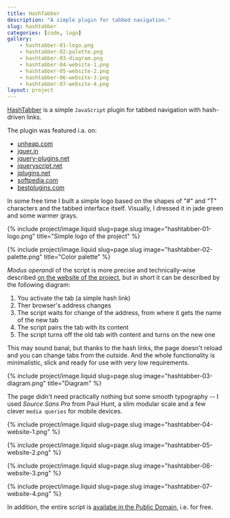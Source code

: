 ```yaml
---
title: HashTabber
description: "A simple plugin for tabbed navigation."
slug: hashtabber
categories: [code, logo]
gallery:
    - hashtabber-01-logo.png
    - hashtabber-02-palette.png
    - hashtabber-03-diagram.png
    - hashtabber-04-website-1.png
    - hashtabber-05-website-2.png
    - hashtabber-06-website-3.png
    - hashtabber-07-website-4.png
layout: project
---
```


[HashTabber](http://hashtabber.smutnyleszek.com) is a simple `JavaScript` plugin for tabbed navigation with hash-driven links.

The plugin was featured i.a. on:

- [unheap.com](http://www.unheap.com/navigation/horizontal-tabbed/hashtabber/)
- [jquer.in](http://jquer.in/javascript-frameworks-for-developing-rich-applications/hashtabber/)
- [jquery-plugins.net](http://jquery-plugins.net/hashtabber-simple-hashchange-driven-tabbed-navigation)
- [jqueryscript.net](http://www.jqueryscript.net/blog/10-New-jQuery-Plugins-You-Have-To-See.html)
- [jplugins.net](http://www.jplugins.net/hashtabber/)
- [softpedia.com](http://webscripts.softpedia.com/script/Menus-Navigation/HashTabber-83059.html)
- [bestplugins.com](http://www.bestplugins.com/articles/jquery-plugins.html/)

In some free time I built a simple logo based on the shapes of "#" and "T" characters and the tabbed interface itself. Visually, I dressed it in jade green and some warmer grays.

{% include project/image.liquid slug=page.slug image="hashtabber-01-logo.png" title="Simple logo of the project" %}

{% include project/image.liquid slug=page.slug image="hashtabber-02-palette.png" title="Color palette" %}

*Modus operandi* of the script is more precise and technically-wise described [on the website of the project](http://hashtabber.smutnyleszek.com), but in short it can be described by the following diagram:

1. You activate the tab (a simple hash link)
2. Ther browser's address changes
3. The script waits for change of the address, from where it gets the name of the new tab
4. The script pairs the tab with its content
5. The script turns off the old tab with content and turns on the new one

This may sound banal, but thanks to the hash links, the page doesn't reload and you can change tabs from the outside. And the whole functionality is minimalistic, slick and ready for use with very low requirements.

{% include project/image.liquid slug=page.slug image="hashtabber-03-diagram.png" title="Diagram" %}

The page didn't need practically nothing but some smooth typography -- I used *Source Sans Pro* from Paul Hunt, a slim modular scale and a few clever `media queries` for mobile devices.

{% include project/image.liquid slug=page.slug image="hashtabber-04-website-1.png" %}

{% include project/image.liquid slug=page.slug image="hashtabber-05-website-2.png" %}

{% include project/image.liquid slug=page.slug image="hashtabber-06-website-3.png" %}

{% include project/image.liquid slug=page.slug image="hashtabber-07-website-4.png" %}

In addition, the entire script is [availabe in the Public Domain](https://creativecommons.org/publicdomain/zero/1.0/), i.e. for free.
